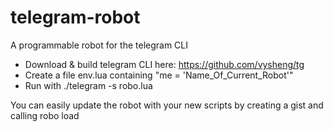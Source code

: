 telegram-robot
==============

A programmable robot for the telegram CLI
* Download & build telegram CLI here: https://github.com/vysheng/tg
* Create a file env.lua containing "me = 'Name_Of_Current_Robot'"
* Run with ./telegram -s robo.lua

You can easily update the robot with your new scripts by creating a gist and calling robo load <gist url>
